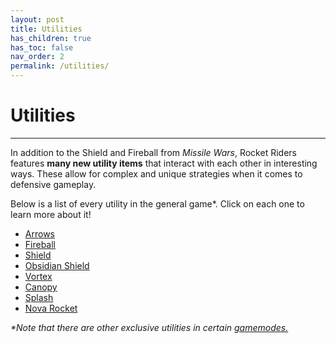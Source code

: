 ```yaml
---
layout: post
title: Utilities
has_children: true
has_toc: false
nav_order: 2
permalink: /utilities/
---
```

# Utilities
---

In addition to the Shield and Fireball from *Missile Wars*, Rocket Riders features **many new utility items** that interact with each other in interesting ways. These allow for complex and unique strategies when it comes to defensive gameplay.

Below is a list of every utility in the general game*. Click on each one to learn more about it!

- [Arrows](https://zeroniaserver.github.io/RocketRidersWiki/utilities/arrows)
- [Fireball](https://zeroniaserver.github.io/RocketRidersWiki/utilities/fireball)
- [Shield](https://zeroniaserver.github.io/RocketRidersWiki/utilities/shield)  
- [Obsidian Shield](https://zeroniaserver.github.io/RocketRidersWiki/utilities/obsidian_shield)    
- [Vortex](https://zeroniaserver.github.io/RocketRidersWiki/utilities/vortex)  
- [Canopy](https://zeroniaserver.github.io/RocketRidersWiki/utilities/canopy)  
- [Splash](https://zeroniaserver.github.io/RocketRidersWiki/utilities/splash)  
- [Nova Rocket](https://zeroniaserver.github.io/RocketRidersWiki/utilities/nova_rocket)  

_*Note that there are other exclusive utilities in certain [gamemodes.](https://zeroniaserver.github.io/RocketRidersWiki/gamemodes)_